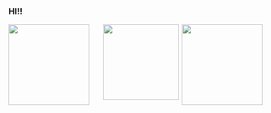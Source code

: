 ### HI!! 
<div> 
    <!-- TODO: &hide_border=true EM AMBOS -->
    <img align="left" height="160rem" src="https://github-readme-stats.vercel.app/api?username=Matheus-Adiel&show_icons=true&theme=great-gatsby&include_all_commits=true&count_private=true&bg_color=0D1117"/>
    <img align="center" height="150rem" style="margin-left: 25px" src="https://media2.giphy.com/media/v1.Y2lkPTc5MGI3NjExbTBha3llN2YxbGlvczdoNHR0Mjh1bjgwYTkxbXFuMGhpN3FjdmtxbSZlcD12MV9pbnRlcm5hbF9naWZfYnlfaWQmY3Q9cw/ENbHAsqLxzO2GCgh6H/giphy.gif"/>
    <img align="right" height="160rem" src="https://github-readme-stats.vercel.app/api/top-langs/?username=matheus-adiel&layout=compact&langs_count=8&theme=great-gatsby&bg_color=0D1117"/>
</div>

